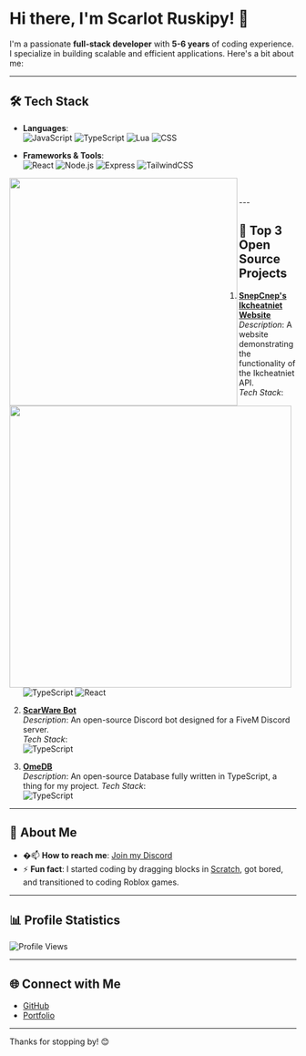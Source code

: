 # Hi there, I'm **Scarlot Ruskipy**! 👋

I'm a passionate **full-stack developer** with **5-6 years** of coding experience. I specialize in building scalable and efficient applications. Here's a bit about me:

---

## 🛠️ **Tech Stack**

- **Languages**:  
  ![JavaScript](https://img.shields.io/badge/-JavaScript-F7DF1E?style=flat-square&logo=javascript&logoColor=black)
  ![TypeScript](https://img.shields.io/badge/-TypeScript-007ACC?style=flat-square&logo=typescript&logoColor=white)
  ![Lua](https://img.shields.io/badge/-Lua-2C2D72?style=flat-square&logo=lua&logoColor=white)
  ![CSS](https://img.shields.io/badge/-CSS-1572B6?style=flat-square&logo=css3&logoColor=white)

- **Frameworks & Tools**:  
  ![React](https://img.shields.io/badge/-React-61DAFB?style=flat-square&logo=react&logoColor=black)
  ![Node.js](https://img.shields.io/badge/-Node.js-339933?style=flat-square&logo=node.js&logoColor=white)
  ![Express](https://img.shields.io/badge/-Express-000000?style=flat-square&logo=express&logoColor=white)
  ![TailwindCSS](https://img.shields.io/badge/-TailwindCSS-38B2AC?style=flat-square&logo=tailwind-css&logoColor=white)

<img width="400px" align="left" src="https://github-readme-stats.vercel.app/api/top-langs/?username=Scarlot-Ruskipy&hide=html&layout=compact&langs_count=10"/>
<img width="495px" align="left" src="https://github-readme-stats.vercel.app/api?username=Scarlot-Ruskipy&count_private=true&show_icons=true"/><br /><br />
---

## 🌟 **Top 3 Open Source Projects**

1. **[SnepCnep's Ikcheatniet Website](https://github.com/SnepCnep/ikcheatniet)**  
   _Description_: A website demonstrating the functionality of the Ikcheatniet API.  
   _Tech Stack_:  
   ![TypeScript](https://img.shields.io/badge/-TypeScript-007ACC?style=flat-square&logo=typescript&logoColor=white)
   ![React](https://img.shields.io/badge/-React-61DAFB?style=flat-square&logo=react&logoColor=black)

2. **[ScarWare Bot](https://github.com/Scarlot-Ruskipy/ScarWareBot)**  
   _Description_: An open-source Discord bot designed for a FiveM Discord server.  
   _Tech Stack_:  
   ![TypeScript](https://img.shields.io/badge/-TypeScript-007ACC?style=flat-square&logo=typescript&logoColor=white)

3. **[OmeDB](https://github.com/Scarlot-Ruskipy/omedb)**  
   _Description_: An open-source Database fully written in TypeScript, a thing for my project.
   _Tech Stack_:  
   ![TypeScript](https://img.shields.io/badge/-TypeScript-007ACC?style=flat-square&logo=typescript&logoColor=white)

---

## 🪪 **About Me**

- �📫 **How to reach me**: [Join my Discord](https://discord.gg/EF7TZWEgjT)
- ⚡ **Fun fact**: I started coding by dragging blocks in [Scratch](https://scratch.mit.edu/), got bored, and transitioned to coding Roblox games.

---

## 📊 **Profile Statistics**

![Profile Views](https://komarev.com/ghpvc/?username=scarlot-ruskipy&color=ff69b4&style=flat-square&label=Scarlot%27s%20Profile%20Views&abbreviated=true)

---

## 🌐 **Connect with Me**

- [GitHub](#)
- [Portfolio](https://scarlot-portfolio.vercel.app/)

---

Thanks for stopping by! 😊
